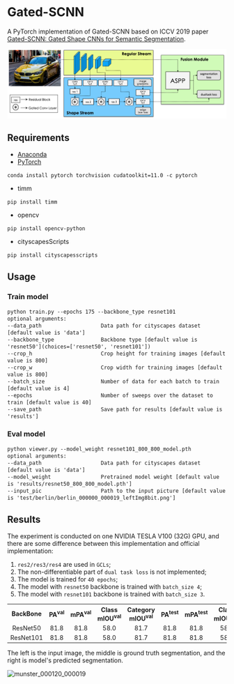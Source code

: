 # Gated-SCNN

A PyTorch implementation of Gated-SCNN based on ICCV 2019
paper [Gated-SCNN: Gated Shape CNNs for Semantic Segmentation](https://arxiv.org/abs/1907.05740).

![Network Architecture image from the paper](structure.png)

## Requirements

- [Anaconda](https://www.anaconda.com/download/)
- [PyTorch](https://pytorch.org)

```
conda install pytorch torchvision cudatoolkit=11.0 -c pytorch
```

- timm

```
pip install timm
```

- opencv

```
pip install opencv-python
```

- cityscapesScripts

```
pip install cityscapesscripts
```

## Usage

### Train model

```
python train.py --epochs 175 --backbone_type resnet101
optional arguments:
--data_path                   Data path for cityscapes dataset [default value is 'data']
--backbone_type               Backbone type [default value is 'resnet50'](choices=['resnet50', 'resnet101'])
--crop_h                      Crop height for training images [default value is 800]
--crop_w                      Crop width for training images [default value is 800]
--batch_size                  Number of data for each batch to train [default value is 4]
--epochs                      Number of sweeps over the dataset to train [default value is 40]
--save_path                   Save path for results [default value is 'results']
```

### Eval model

```
python viewer.py --model_weight resnet101_800_800_model.pth
optional arguments:
--data_path                   Data path for cityscapes dataset [default value is 'data']
--model_weight                Pretrained model weight [default value is 'results/resnet50_800_800_model.pth']
--input_pic                   Path to the input picture [default value is 'test/berlin/berlin_000000_000019_leftImg8bit.png']
```

## Results

The experiment is conducted on one NVIDIA TESLA V100 (32G) GPU, and there are some difference between this
implementation and official implementation:

1. `res2/res3/res4` are used in `GCLs`;
2. The non-differentiable part of `dual task loss` is not implemented;
3. The model is trained for `40 epochs`;
4. The model with `resnet50` backbone is trained with `batch_size 4`;
5. The model with `resnet101` backbone is trained with `batch_size 3`.

<table>
	<tbody>
		<!-- START TABLE -->
		<!-- TABLE HEADER -->
		<th>BackBone</th>
		<th>PA<sup>val</sup></th>
		<th>mPA<sup>val</sup></th>
		<th>Class mIOU<sup>val</sup></th>
		<th>Category mIOU<sup>val</sup></th>
		<th>PA<sup>test</sup></th>
		<th>mPA<sup>test</sup></th>
		<th>Class mIOU<sup>test</sup></th>
		<th>Category mIOU<sup>test</sup></th>
		<th>FPS</th>
		<th>Download</th>
		<!-- TABLE BODY -->
		<tr>
			<td align="center">ResNet50</td>
			<td align="center">81.8</td>
			<td align="center">81.8</td>
			<td align="center">58.0</td>
			<td align="center">81.7</td>
			<td align="center">81.8</td>
            <td align="center">81.8</td>
			<td align="center">58.0</td>
			<td align="center">81.7</td>
			<td align="center">197</td>
			<td align="center"><a href="https://pan.baidu.com/s/1cmcAtDewYs2lWK7LaktofQ">eg6a</a></td>
		</tr>
		<tr>
			<td align="center">ResNet101</td>
			<td align="center">81.8</td>
			<td align="center">81.8</td>
			<td align="center">58.0</td>
			<td align="center">81.7</td>
			<td align="center">81.8</td>
            <td align="center">81.8</td>
			<td align="center">58.0</td>
			<td align="center">81.7</td>
			<td align="center">197</td>
			<td align="center"><a href="https://pan.baidu.com/s/1cmcAtDewYs2lWK7LaktofQ">eg6a</a></td>
		</tr>
	</tbody>
</table>

The left is the input image, the middle is ground truth segmentation, and the right is model's predicted segmentation.

![munster_000120_000019](result.png)


